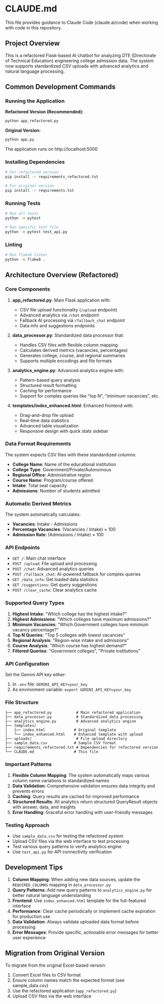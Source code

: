 # CLAUDE.md

This file provides guidance to Claude Code (claude.ai/code) when working with code in this repository.

## Project Overview

This is a refactored Flask-based AI chatbot for analyzing DTE (Directorate of Technical Education) engineering college admission data. The system now supports standardized CSV uploads with advanced analytics and natural language processing.

## Common Development Commands

### Running the Application

**Refactored Version (Recommended):**
```bash
python app_refactored.py
```

**Original Version:**
```bash
python app.py
```

The application runs on http://localhost:5000

### Installing Dependencies
```bash
# For refactored version
pip install -r requirements_refactored.txt

# For original version
pip install -r requirements.txt
```

### Running Tests
```bash
# Run all tests
python -m pytest

# Run specific test file
python -m pytest test_api.py
```

### Linting
```bash
# Run flake8 linter
python -m flake8 .
```

## Architecture Overview (Refactored)

### Core Components

1. **app_refactored.py**: Main Flask application with:
   - CSV file upload functionality (`/upload` endpoint)
   - Advanced analytics via `/chat` endpoint
   - Fallback AI processing via `/fallback_chat` endpoint
   - Data info and suggestions endpoints

2. **data_processor.py**: Standardized data processor that:
   - Handles CSV files with flexible column mapping
   - Calculates derived metrics (vacancies, percentages)
   - Generates college, course, and regional summaries
   - Supports multiple encodings and file formats

3. **analytics_engine.py**: Advanced analytics engine with:
   - Pattern-based query analysis
   - Structured result formatting
   - Caching for performance
   - Support for complex queries like "top N", "minimum vacancies", etc.

4. **templates/index_enhanced.html**: Enhanced frontend with:
   - Drag-and-drop file upload
   - Real-time data statistics
   - Advanced table visualization
   - Responsive design with quick stats sidebar

### Data Format Requirements

The system expects CSV files with these standardized columns:
- **College Name**: Name of the educational institution
- **College Type**: Government/Private/Autonomous
- **Regional Office**: Administrative region
- **Course Name**: Program/course offered
- **Intake**: Total seat capacity
- **Admissions**: Number of students admitted

### Automatic Derived Metrics
The system automatically calculates:
- **Vacancies**: Intake - Admissions
- **Percentage Vacancies**: (Vacancies / Intake) × 100
- **Admission Rate**: (Admissions / Intake) × 100

### API Endpoints

- `GET /`: Main chat interface
- `POST /upload`: File upload and processing
- `POST /chat`: Advanced analytics queries
- `POST /fallback_chat`: AI-powered fallback for complex queries
- `GET /data_info`: Get loaded data statistics
- `GET /suggestions`: Get query suggestions
- `POST /clear_cache`: Clear analytics cache

### Supported Query Types

1. **Highest Intake**: "Which college has the highest intake?"
2. **Highest Admissions**: "Which colleges have maximum admissions?"
3. **Minimum Vacancies**: "Which Government colleges have minimum vacancy percentage?"
4. **Top N Queries**: "Top 5 colleges with lowest vacancies"
5. **Regional Analysis**: "Region-wise intake and admissions"
6. **Course Analysis**: "Which course has highest demand?"
7. **Filtered Queries**: "Government colleges", "Private institutions"

### API Configuration
Set the Gemini API key either:
1. In `.env` file: `GEMINI_API_KEY=your_key`
2. As environment variable: `export GEMINI_API_KEY=your_key`

### File Structure
```
├── app_refactored.py           # Main refactored application
├── data_processor.py           # Standardized data processing
├── analytics_engine.py         # Advanced analytics engine
├── templates/
│   ├── index.html             # Original template
│   └── index_enhanced.html    # Enhanced template with upload
├── uploads/                    # File upload directory
├── sample_data.csv            # Sample CSV format
├── requirements_refactored.txt # Dependencies for refactored version
└── CLAUDE.md                  # This file
```

### Important Patterns

1. **Flexible Column Mapping**: The system automatically maps various column name variations to standardized names
2. **Data Validation**: Comprehensive validation ensures data integrity and prevents errors
3. **Caching**: Query results are cached for improved performance
4. **Structured Results**: All analytics return structured QueryResult objects with answer, data, and insights
5. **Error Handling**: Graceful error handling with user-friendly messages

### Testing Approach
- Use `sample_data.csv` for testing the refactored system
- Upload CSV files via the web interface to test processing
- Test various query patterns to verify analytics engine
- Use `test_api.py` for API connectivity verification

## Development Tips

1. **Column Mapping**: When adding new data sources, update the `REQUIRED_COLUMNS` mapping in `data_processor.py`
2. **Query Patterns**: Add new query patterns to `analytics_engine.py` for better natural language understanding
3. **Frontend**: Use `index_enhanced.html` template for the full-featured interface
4. **Performance**: Clear cache periodically or implement cache expiration for production use
5. **Data Validation**: Always validate uploaded data format before processing
6. **Error Messages**: Provide specific, actionable error messages for better user experience

## Migration from Original Version

To migrate from the original Excel-based version:
1. Convert Excel files to CSV format
2. Ensure column names match the expected format (see sample_data.csv)
3. Use the refactored application (`app_refactored.py`)
4. Upload CSV files via the web interface